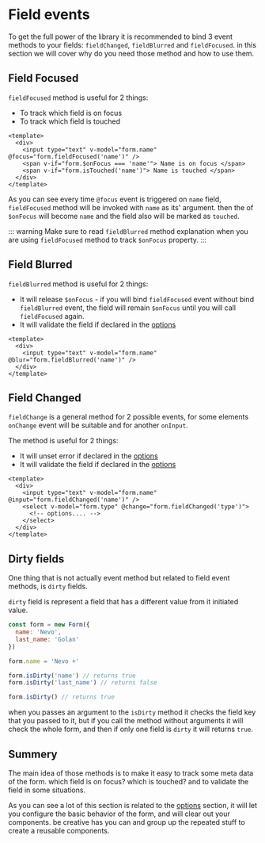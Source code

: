# Field events

To get the full power of the library it is recommended to bind 3 event methods to your fields:
`fieldChanged`, `fieldBlurred` and `fieldFocused`.
in this section we will cover why do you need those method and how to use them.

## Field Focused

`fieldFocused` method is useful for 2 things:

- To track which field is on focus
- To track which field is touched

```vue
<template>
  <div>
    <input type="text" v-model="form.name" @focus="form.fieldFocused('name')" />
    <span v-if="form.$onFocus === 'name'"> Name is on focus </span>
    <span v-if="form.isTouched('name')"> Name is touched </span>
  </div>
</template>
```

As you can see every time `@focus` event is triggered on `name` field, `fieldFocused` method will be invoked with `name` as its' argument.
then the of `$onFocus` will become `name` and the field also will be marked as `touched`.

::: warning
Make sure to read `fieldBlurred` method explanation when you are using `fieldFocused` method to track `$onFocus` property.
:::

## Field Blurred

`fieldBlurred` method is useful for 2 things:

- It will release `$onFocus` -  if you will bind `fieldFocused` event without bind `fieldBlurred` event,
  the field will remain `$onFocus` until you will call `fieldFocused` again.
- It will validate the field if declared in the [options](/guide/options)

```vue
<template>
  <div>
    <input type="text" v-model="form.name" @blur="form.fieldBlurred('name')" />
  </div>
</template>
```

## Field Changed

`fieldChange` is a general method for 2 possible events, 
for some elements `onChange` event will be suitable and for another `onInput`.

The method is useful for 2 things:

- It will unset error if declared in the [options](/guide/optios)
- It will validate the field if declared in the [options](/guide/options)

```vue
<template>
  <div>
    <input type="text" v-model="form.name" @input="form.fieldChanged('name')" />
    <select v-model="form.type" @change="form.fieldChanged('type')">
      <!-- options.... -->
    </select>
  </div>
</template>
```

## Dirty fields

One thing that is not actually event method but related to field event methods, is `dirty` fields.

`dirty` field is represent a field that has a different value from it initiated value.

```js
const form = new Form({
  name: 'Nevo',
  last_name: 'Golan'
})

form.name = 'Nevo +'

form.isDirty('name') // returns true
form.isDirty('last_name') // returns false

form.isDirty() // returns true
```

when you passes an argument to the `isDirty` method it checks the field key that you passed to it, but if you call the 
method without arguments it will check the whole form, and then if only one field is `dirty` it will returns `true`.



## Summery

The main idea of those methods is to make it easy to track some meta data of the form. which field is on focus? which is touched? and to validate
the field in some situations.

As you can see a lot of this section is related to the [options](/guide/options) section, 
it will let you configure the basic behavior of the form, and will clear out your components. be creative has you can
and group up the repeated stuff to create a reusable components.
